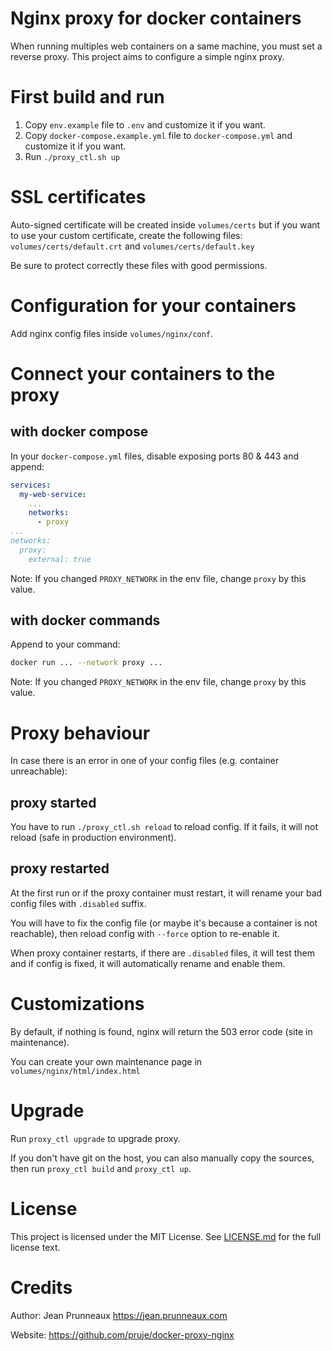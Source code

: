 # Nginx proxy for docker containers

When running multiples web containers on a same machine, you must set a reverse proxy.
This project aims to configure a simple nginx proxy.

# First build and run
1. Copy `env.example` file to `.env` and customize it if you want.
2. Copy `docker-compose.example.yml` file to `docker-compose.yml` and customize it if you want.
3. Run `./proxy_ctl.sh up`

# SSL certificates
Auto-signed certificate will be created inside `volumes/certs` but if you want to use
your custom certificate, create the following files:
`volumes/certs/default.crt` and `volumes/certs/default.key`

Be sure to protect correctly these files with good permissions.

# Configuration for your containers
Add nginx config files inside `volumes/nginx/conf`.

# Connect your containers to the proxy
## with docker compose
In your `docker-compose.yml` files, disable exposing ports 80 & 443 and append:
```yaml
services:
  my-web-service:
    ...
    networks:
      - proxy
...
networks:
  proxy:
    external: true
```
Note: If you changed `PROXY_NETWORK` in the env file, change `proxy` by this value.

## with docker commands
Append to your command:
```bash
docker run ... --network proxy ...
```
Note: If you changed `PROXY_NETWORK` in the env file, change `proxy` by this value.

# Proxy behaviour
In case there is an error in one of your config files (e.g. container unreachable):
## proxy started
You have to run `./proxy_ctl.sh reload` to reload config. If it fails, it will not reload (safe in production environment).

## proxy restarted
At the first run or if the proxy container must restart, it will rename your bad config files with `.disabled` suffix.

You will have to fix the config file (or maybe it's because a container is not reachable), then reload config with `--force` option to re-enable it.

When proxy container restarts, if there are `.disabled` files, it will test them and if config is fixed, it will automatically rename and enable them.

# Customizations
By default, if nothing is found, nginx will return the 503 error code (site in maintenance).

You can create your own maintenance page in `volumes/nginx/html/index.html`

# Upgrade
Run `proxy_ctl upgrade` to upgrade proxy.

If you don't have git on the host, you can also manually copy the sources, then run `proxy_ctl build` and `proxy_ctl up`.

# License
This project is licensed under the MIT License. See [LICENSE.md](LICENSE.md) for the full license text.

# Credits
Author: Jean Prunneaux https://jean.prunneaux.com

Website: https://github.com/pruje/docker-proxy-nginx
